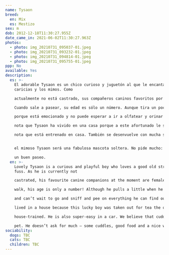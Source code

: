 ```yaml
---
name: Tysaon
breed:
  en: Mix
  es: Mestizo
sex: m
dob: 2012-12-18T11:30:27.955Z
date_came_in: 2021-06-02T11:30:27.963Z
photos:
  - photo: img_20210731_095037-01.jpeg
  - photo: img_20210731_093232-01.jpeg
  - photo: img_20210731_094814-01.jpeg
  - photo: img_20210731_095755-01.jpeg
ppp: No
available: Yes
description:
  es: >-
    El adorable Tysaon es un chico curioso y juguetón al que le encantan las
    caricias y los mimos. Como

    actualmente no está castrado, sus compañeros caninos favoritos por el momento son las hembras.

    Cuando sale a pasear, su edad es sólo un número. Aunque tira un poco cuando sale por primera vez, es

    porque está emocionado y no puede esperar a ir a olfatear y orinar en todo lo que encuentra fuera. Se

    nota que Tysaon ha vivido en una casa porque a este afortunado le sacaron a merendar el otro día y se

    nota que está entrenado en casa. También se desenvuelve con mucha soltura en el coche. Creemos que


    el mimoso Tysaon será una fabulosa mascota soltera. No pide mucho: algunos mimos, buena comida y

    un buen paseo.
  en: >-
    Lovely Tysaon is a curious and playful boy who loves a good old stroke and a
    fuss. As he is currently not

    castrated, his favourite canine companions at the moment are females. When he’s out and about on a

    walk, his age is only a number! Although he pulls a little when he first sets off, it’s because he's excited

    and can’t wait to go and sniff and pee on everything he can find outside. It's obvious that Tysaon has

    lived in a house because this lucky boy was taken out for tea the other day and it’s clear that he’s been

    house-trained. He is also super-easy in a car. We believe that cuddly Tysaon will make a fabulous single

    pet. He doesn’t ask for much – some cuddles, good food and a nice walk are all he needs.
sociability:
  dogs: TBC
  cats: TBC
  children: TBC
---
```

